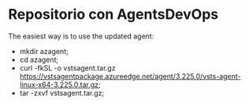 # Repositorio con AgentsDevOps 

The easiest way is to use the updated agent: 
- mkdir azagent;
- cd azagent;
- curl -fkSL -o vstsagent.tar.gz https://vstsagentpackage.azureedge.net/agent/3.225.0/vsts-agent-linux-x64-3.225.0.tar.gz;
- tar -zxvf vstsagent.tar.gz;
